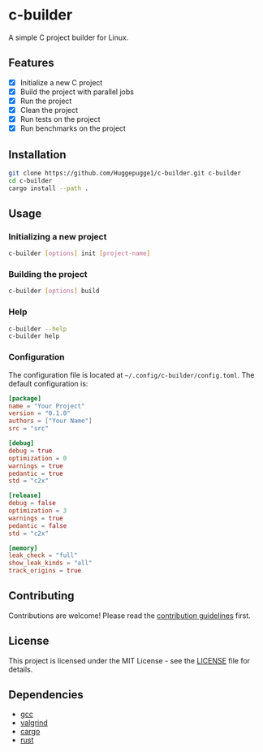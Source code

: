 # c-builder
A simple C project builder for Linux.

## Features
 - [x] Initialize a new C project
 - [x] Build the project with parallel jobs
 - [x] Run the project
 - [x] Clean the project
 - [x] Run tests on the project
 - [x] Run benchmarks on the project

## Installation
```bash
git clone https://github.com/Huggepugge1/c-builder.git c-builder
cd c-builder
cargo install --path .
```

## Usage
### Initializing a new project
```bash
c-builder [options] init [project-name]
```

### Building the project
```bash
c-builder [options] build
```

### Help
```bash
c-builder --help
c-builder help
```

### Configuration
The configuration file is located at `~/.config/c-builder/config.toml`. The default configuration is:
```toml
[package]
name = "Your Project"
version = "0.1.0"
authors = ["Your Name"]
src = "src"

[debug]
debug = true
optimization = 0
warnings = true
pedantic = true
std = "c2x"

[release]
debug = false
optimization = 3
warnings = true
pedantic = false
std = "c2x"

[memory]
leak_check = "full"
show_leak_kinds = "all"
track_origins = true
```

## Contributing
Contributions are welcome! Please read the [contribution guidelines](CONTRIBUTING.md) first.

## License
This project is licensed under the MIT License - see the [LICENSE](LICENSE) file for details.

## Dependencies
 - [gcc](https://gcc.gnu.org/)
 - [valgrind](https://www.valgrind.org/)
 - [cargo](https://doc.rust-lang.org/cargo/)
 - [rust](https://www.rust-lang.org/)

